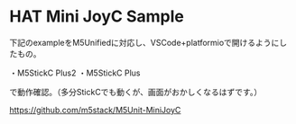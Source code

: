 # HAT Mini JoyC Sample

下記のexampleをM5Unifiedに対応し、VSCode+platformioで開けるようにしたもの。

・M5StickC Plus2
・M5StickC Plus

で動作確認。（多分StickCでも動くが、画面がおかしくなるはずです。）

https://github.com/m5stack/M5Unit-MiniJoyC